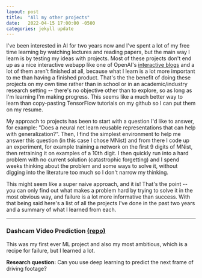 ```yaml
---
layout: post
title:  "All my other projects"
date:   2022-04-15 17:00:00 -0500
categories: jekyll update
---
```


I've been interested in AI for two years now and I've spent a lot of my free time learning by watching lectures and reading papers, but the main way I learn is by testing my ideas with projects. Most of these projects don't end up as a nice interactive webapp like one of OpenAI's [interactive blogs](https://openai.com/dall-e-2/) and a lot of them aren't finished at all, because what I learn is a lot more important to me than having a finished product. That's the the benefit of doing these projects on my own time rather than in school or in an academic/industry research setting -- there's no objective other than to explore, so as long as I'm learning I'm making progress. This seems like a much better way to learn than copy-pasting TensorFlow tutorials on my github so I can put them on my resume.

My approach to projects has been to start with a question I'd like to answer, for example: "Does a neural net learn reusable representations that can help with generalization?". Then, I find the simplest environment to help me answer this question (in this case I chose MNist) and from there I code up an experiment, for example training a network on the first 9 digits of MNist, then retraining it on examples of a 10th digit. I then quickly run into a hard problem with no current solution (catastrophic forgetting) and I spend weeks thinking about the problem and some ways to solve it, without digging into the literature too much so I don't narrow my thinking.

This might seem like a super naive approach, and it is! That's the point -- you can only find out what makes a problem hard by trying to solve it in the most obvious way, and failure is a lot more informative than success. With that being said here's a list of all the projects I've done in the past two years and a summary of what I learned from each.

---

### Dashcam Video Prediction [(repo)](https://github.com/iyevenko/Dashcam-Predictor)

This was my first ever ML project and also my most ambitious, which is a recipe for failure, but I learned a lot.

**Research question:** Can you use deep learning to predict the next frame of driving footage?

 